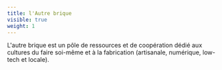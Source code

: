 ```yaml
---
title: l'Autre brique
visible: true
weight: 1
---
```

L'autre brique est un pôle de ressources et de coopération dédié aux cultures du faire soi-même et à la fabrication (artisanale, numérique, low-tech et locale).